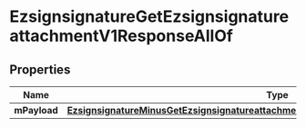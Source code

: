
# EzsignsignatureGetEzsignsignatureattachmentV1ResponseAllOf

## Properties
Name | Type | Description | Notes
------------ | ------------- | ------------- | -------------
**mPayload** | [**EzsignsignatureMinusGetEzsignsignatureattachmentMinusV1MinusResponseMinusMPayload**](EzsignsignatureMinusGetEzsignsignatureattachmentMinusV1MinusResponseMinusMPayload.md) |  | 



